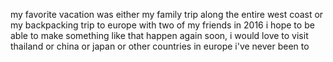 my favorite vacation was either my family trip along the entire west coast or my backpacking trip to europe with two of my friends in 2016
i hope to be able to make something like that happen again soon, i would love to visit thailand or china or japan or other countries in europe i've never been to
